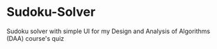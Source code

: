# Sudoku-Solver
Sudoku solver with simple UI for my Design and Analysis of Algorithms (DAA) course's quiz
